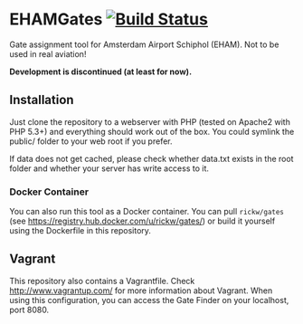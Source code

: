 EHAMGates [![Build Status](https://travis-ci.org/RickWieman/EHAMGates.svg?branch=master)](https://travis-ci.org/RickWieman/EHAMGates)
=========

Gate assignment tool for Amsterdam Airport Schiphol (EHAM). Not to be used in real aviation!

**Development is discontinued (at least for now).**

## Installation
Just clone the repository to a webserver with PHP (tested on Apache2 with PHP 5.3+) and everything should work out of the box. You could symlink the public/ folder to your web root if you prefer.

If data does not get cached, please check whether data.txt exists in the root folder and whether your server has write access to it.

### Docker Container

You can also run this tool as a Docker container. You can pull `rickw/gates` (see https://registry.hub.docker.com/u/rickw/gates/) or build it yourself using the Dockerfile in this repository.

## Vagrant
This repository also contains a Vagrantfile. Check http://www.vagrantup.com/ for more information about Vagrant. When using this configuration, you can access the Gate Finder on your localhost, port 8080.
